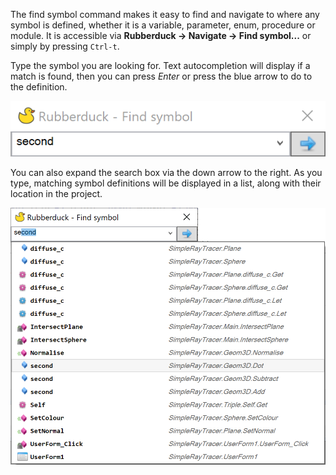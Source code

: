 The find symbol command makes it easy to find and navigate to where any symbol is defined, whether it is a variable, parameter, enum, procedure or module. It is accessible via **Rubberduck -> Navigate -> Find symbol...** or simply by pressing `Ctrl-t`.

Type the symbol you are looking for. Text autocompletion will display if a match is found, then you can press *Enter* or press the blue arrow to do to the definition.

![Normal find symbol view](Images/FindSymbolDefault.png)

You can also expand the search box via the down arrow to the right. As you type, matching symbol definitions will be displayed in a list, along with their location in the project.

![Expanded find symbol view](Images/FindSymbolExpanded.png)